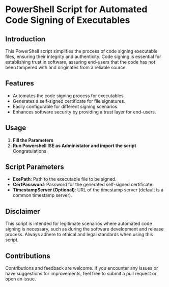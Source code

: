 # PowerShell Script for Automated Code Signing of Executables

## Introduction

This PowerShell script simplifies the process of code signing executable files, ensuring their integrity and authenticity. Code signing is essential for establishing trust in software, assuring end-users that the code has not been tampered with and originates from a reliable source.

## Features

- Automates the code signing process for executables.
- Generates a self-signed certificate for file signatures.
- Easily configurable for different signing scenarios.
- Enhances software security by providing a trust layer for end-users.

## Usage

1. **Fill the Parameters**
2. **Run Powershell ISE as Administator and import the script**
Congratulations   

## Script Parameters

- **ExePath**: Path to the executable file to be signed.
- **CertPassword**: Password for the generated self-signed certificate.
- **TimestampServer (Optional)**: URL of the timestamp server (default is a common timestamp server).

## Disclaimer

This script is intended for legitimate scenarios where automated code signing is necessary, such as during the software development and release process. Always adhere to ethical and legal standards when using this script.

## Contributions

Contributions and feedback are welcome. If you encounter any issues or have suggestions for improvements, feel free to submit a pull request or open an issue.


